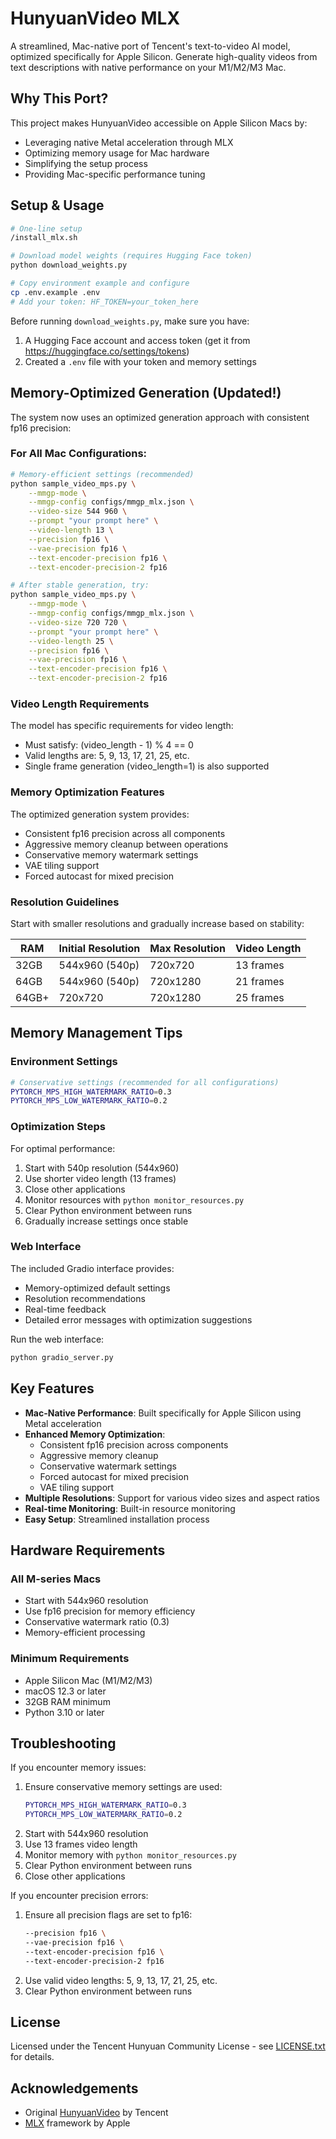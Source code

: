 # HunyuanVideo MLX

A streamlined, Mac-native port of Tencent's text-to-video AI model, optimized specifically for Apple Silicon. Generate high-quality videos from text descriptions with native performance on your M1/M2/M3 Mac.

## Why This Port?

This project makes HunyuanVideo accessible on Apple Silicon Macs by:
- Leveraging native Metal acceleration through MLX
- Optimizing memory usage for Mac hardware
- Simplifying the setup process
- Providing Mac-specific performance tuning

## Setup & Usage

```bash
# One-line setup
/install_mlx.sh

# Download model weights (requires Hugging Face token)
python download_weights.py

# Copy environment example and configure
cp .env.example .env
# Add your token: HF_TOKEN=your_token_here
```

Before running `download_weights.py`, make sure you have:
1. A Hugging Face account and access token (get it from https://huggingface.co/settings/tokens)
2. Created a `.env` file with your token and memory settings

## Memory-Optimized Generation (Updated!)

The system now uses an optimized generation approach with consistent fp16 precision:

### For All Mac Configurations:
```bash
# Memory-efficient settings (recommended)
python sample_video_mps.py \
    --mmgp-mode \
    --mmgp-config configs/mmgp_mlx.json \
    --video-size 544 960 \
    --prompt "your prompt here" \
    --video-length 13 \
    --precision fp16 \
    --vae-precision fp16 \
    --text-encoder-precision fp16 \
    --text-encoder-precision-2 fp16

# After stable generation, try:
python sample_video_mps.py \
    --mmgp-mode \
    --mmgp-config configs/mmgp_mlx.json \
    --video-size 720 720 \
    --prompt "your prompt here" \
    --video-length 25 \
    --precision fp16 \
    --vae-precision fp16 \
    --text-encoder-precision fp16 \
    --text-encoder-precision-2 fp16
```

### Video Length Requirements

The model has specific requirements for video length:
- Must satisfy: (video_length - 1) % 4 == 0
- Valid lengths are: 5, 9, 13, 17, 21, 25, etc.
- Single frame generation (video_length=1) is also supported

### Memory Optimization Features

The optimized generation system provides:
- Consistent fp16 precision across all components
- Aggressive memory cleanup between operations
- Conservative memory watermark settings
- VAE tiling support
- Forced autocast for mixed precision

### Resolution Guidelines

Start with smaller resolutions and gradually increase based on stability:

| RAM   | Initial Resolution | Max Resolution | Video Length |
|-------|-------------------|----------------|--------------|
| 32GB  | 544x960 (540p)   | 720x720        | 13 frames   |
| 64GB  | 544x960 (540p)   | 720x1280       | 21 frames   |
| 64GB+ | 720x720          | 720x1280       | 25 frames   |

## Memory Management Tips

### Environment Settings
```bash
# Conservative settings (recommended for all configurations)
PYTORCH_MPS_HIGH_WATERMARK_RATIO=0.3
PYTORCH_MPS_LOW_WATERMARK_RATIO=0.2
```

### Optimization Steps

For optimal performance:
1. Start with 540p resolution (544x960)
2. Use shorter video length (13 frames)
3. Close other applications
4. Monitor resources with `python monitor_resources.py`
5. Clear Python environment between runs
6. Gradually increase settings once stable

### Web Interface

The included Gradio interface provides:
- Memory-optimized default settings
- Resolution recommendations
- Real-time feedback
- Detailed error messages with optimization suggestions

Run the web interface:
```bash
python gradio_server.py
```

## Key Features

- **Mac-Native Performance**: Built specifically for Apple Silicon using Metal acceleration
- **Enhanced Memory Optimization**: 
  * Consistent fp16 precision across components
  * Aggressive memory cleanup
  * Conservative watermark settings
  * Forced autocast for mixed precision
  * VAE tiling support
- **Multiple Resolutions**: Support for various video sizes and aspect ratios
- **Real-time Monitoring**: Built-in resource monitoring
- **Easy Setup**: Streamlined installation process

## Hardware Requirements

### All M-series Macs
- Start with 544x960 resolution
- Use fp16 precision for memory efficiency
- Conservative watermark ratio (0.3)
- Memory-efficient processing

### Minimum Requirements
- Apple Silicon Mac (M1/M2/M3)
- macOS 12.3 or later
- 32GB RAM minimum
- Python 3.10 or later

## Troubleshooting

If you encounter memory issues:
1. Ensure conservative memory settings are used:
   ```bash
   PYTORCH_MPS_HIGH_WATERMARK_RATIO=0.3
   PYTORCH_MPS_LOW_WATERMARK_RATIO=0.2
   ```
2. Start with 544x960 resolution
3. Use 13 frames video length
4. Monitor memory with `python monitor_resources.py`
5. Clear Python environment between runs
6. Close other applications

If you encounter precision errors:
1. Ensure all precision flags are set to fp16:
   ```bash
   --precision fp16 \
   --vae-precision fp16 \
   --text-encoder-precision fp16 \
   --text-encoder-precision-2 fp16
   ```
2. Use valid video lengths: 5, 9, 13, 17, 21, 25, etc.
3. Clear Python environment between runs

## License

Licensed under the Tencent Hunyuan Community License - see [LICENSE.txt](LICENSE.txt) for details.

## Acknowledgements

- Original [HunyuanVideo](https://github.com/Tencent/HunyuanVideo) by Tencent
- [MLX](https://github.com/ml-explore/mlx) framework by Apple
